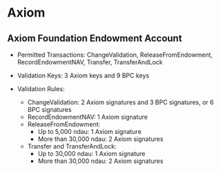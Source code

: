 # Axiom

## Axiom Foundation Endowment Account

- Permitted Transactions: ChangeValidation, ReleaseFromEndowment, RecordEndowmentNAV, Transfer, TransferAndLock
- Validation Keys: 3 Axiom keys and 9 BPC keys
- Validation Rules:

    - ChangeValidation: 2 Axiom signatures and 3 BPC signatures, or 6 BPC signatures
    - RecordEndowmentNAV: 1 Axiom signature
    - ReleaseFromEndowment:
        - Up to 5,000 ndau: 1 Axiom signature
        - More than 30,000 ndau: 2 Axiom signatures
    - Transfer and TransferAndLock:
        - Up to 30,000 ndau: 1 Axiom signature
        - More than 30,000 ndau: 2 Axiom signatures
